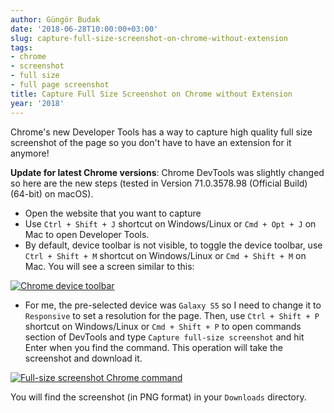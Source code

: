 ```yaml
---
author: Güngör Budak
date: '2018-06-28T10:00:00+03:00'
slug: capture-full-size-screenshot-on-chrome-without-extension
tags:
- chrome
- screenshot
- full size
- full page screenshot
title: Capture Full Size Screenshot on Chrome without Extension
year: '2018'
---
```


Chrome's new Developer Tools has a way to capture high quality full size screenshot of the page so you don't have to have an extension for it anymore!

**Update for latest Chrome versions**: Chrome DevTools was slightly changed so here are the new steps (tested in Version 71.0.3578.98 (Official Build) (64-bit) on macOS).

- Open the website that you want to capture
- Use `Ctrl + Shift + J` shortcut on Windows/Linux or `Cmd + Opt + J` on Mac to open Developer Tools.
- By default, device toolbar is not visible, to toggle the device toolbar, use `Ctrl + Shift + M` shortcut on Windows/Linux or `Cmd + Shift + M` on Mac. You will see a screen similar to this:

[![Chrome device toolbar](/public/images/chrome-device-toolbar.png)](/public/images/chrome-device-toolbar.png)

- For me, the pre-selected device was `Galaxy S5` so I need to change it to `Responsive` to set a resolution for the page. Then, use `Ctrl + Shift + P` shortcut on Windows/Linux or `Cmd + Shift + P` to open commands section of DevTools and type `Capture full-size screenshot` and hit Enter when you find the command. This operation will take the screenshot and download it.

[![Full-size screenshot Chrome command](/public/images/full-size-screenshot-chrome-command.png)](/public/images/full-size-screenshot-chrome-command.png)

You will find the screenshot (in PNG format) in your `Downloads` directory.
